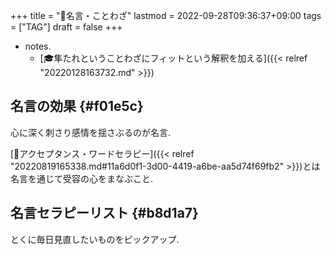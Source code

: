 +++
title = "📜名言・ことわざ"
lastmod = 2022-09-28T09:36:37+09:00
tags = ["TAG"]
draft = false
+++

-   notes.
    -   [🎓隼たれということわざにフィットという解釈を加える]({{< relref "20220128163732.md" >}})


## 名言の効果 {#f01e5c}

心に深く刺さり感情を揺さぶるのが名言.

[📝アクセプタンス・ワードセラピー]({{< relref "20220819165338.md#11a6d0f1-3d00-4419-a6be-aa5d74f69fb2" >}})とは名言を通じて受容の心をまなぶこと.


## 名言セラピーリスト {#b8d1a7}

とくに毎日見直したいものをピックアップ.
